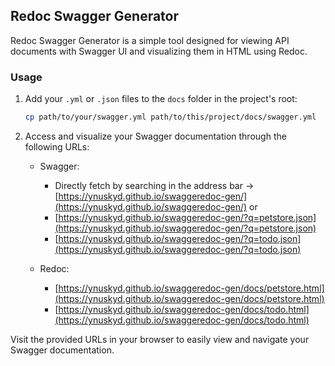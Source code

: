 ## Redoc Swagger Generator

Redoc Swagger Generator is a simple tool designed for viewing API documents with Swagger UI and visualizing them in HTML using Redoc.

### Usage

1. Add your `.yml` or `.json` files to the `docs` folder in the project's root:

    ```bash
    cp path/to/your/swagger.yml path/to/this/project/docs/swagger.yml
    ```

2. Access and visualize your Swagger documentation through the following URLs:

   - Swagger:
       - Directly fetch by searching in the address bar -> [https://ynuskyd.github.io/swaggeredoc-gen/](https://ynuskyd.github.io/swaggeredoc-gen/) or
       - [https://ynuskyd.github.io/swaggeredoc-gen/?q=petstore.json](https://ynuskyd.github.io/swaggeredoc-gen/?q=petstore.json)
       - [https://ynuskyd.github.io/swaggeredoc-gen/?q=todo.json](https://ynuskyd.github.io/swaggeredoc-gen/?q=todo.json)

   - Redoc:
     - [https://ynuskyd.github.io/swaggeredoc-gen/docs/petstore.html](https://ynuskyd.github.io/swaggeredoc-gen/docs/petstore.html)
     - [https://ynuskyd.github.io/swaggeredoc-gen/docs/todo.html](https://ynuskyd.github.io/swaggeredoc-gen/docs/todo.html)

Visit the provided URLs in your browser to easily view and navigate your Swagger documentation.
